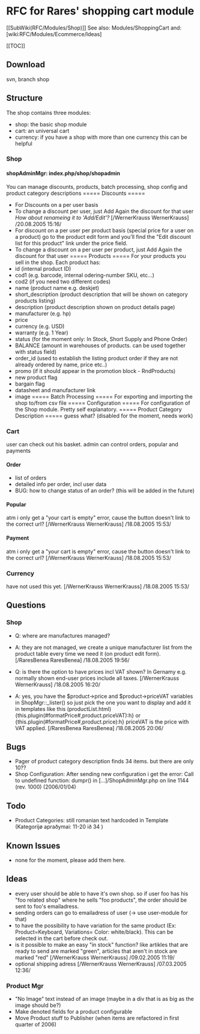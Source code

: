 <!-- Name: RFC/Modules/Shop -->
<!-- Version: 7 -->
<!-- Last-Modified: 2006/06/08 01:06:53 -->
<!-- Author: demian -->

# RFC for Rares' shopping cart module
[[SubWiki(RFC/Modules/Shop)]]
See also: Modules/ShoppingCart
and: [wiki:RFC/Modules/Ecommerce/Ideas]

[[TOC]]

## Download
svn, branch shop

## Structure
The shop contains three modules:
  * shop: the basic shop module
  * cart: an universal cart
  * currency: if you have a shop with more than one currency this can be helpful

### Shop

#### shopAdminMgr: index.php/shop/shopadmin
You can manage discounts, products, batch processing, shop config and product category descriptions
===== Discounts =====
  * For Discounts on a per user basis
  * To change a discount per user, just Add Again the discount for that user
  _How about renameing it to 'Add/Edit'?_ [/WernerKrauss WernerKrauss] /20.08.2005 15:16/
  * For discount on a per user per product basis (special price for a user on a product) go to the product edit form and you'll find the "Edit discount list for this product" link under the price field.
  * To change a discount on a per user per product, just Add Again the discount for that user
===== Products =====
 For your products you sell in the shop. Each product has:
  * id (internal product ID)
  * cod1 (e.g. barcode, internal odering-number SKU, etc...)
  * cod2 (if you need two different codes)
  * name (product name e.g. deskjet)
  * short\_description (product description that will be shown on category products listing)
  * description (product description shown on product details page)
  * manufacturer (e.g. hp)
  * price
  * currency (e.g. USD)
  * warranty (e.g. 1 Year)
  * status (for the moment only: In Stock, Short Supply and Phone Order)
  * BALANCE (amount in warehouses of products. can be used together with status field)
  * order\_id (used to establish the listing product order if they are not already ordered by name, price etc..)
  * promo (if it should appear in the promotion block - RndProducts)
  * new product flag
  * bargain flag
  * datasheet and manufacturer link
  * image
===== Batch Processing =====
For exporting and importing the shop to/from csv file
===== Configuration =====
For configuration of the Shop module. Pretty self explanatory.
===== Product Category Description =====
guess what? (disabled for the moment, needs work)
### Cart
user can check out his basket.
admin can control orders, popular and payments
#### Order
  * list of orders
  * detailed info per order, incl user data
  * BUG: how to change status of an order? (this will be added in the future)
#### Popular
atm i only get a "your cart is empty" error, cause the button doesn't link to the correct url? [/WernerKrauss WernerKrauss] /18.08.2005 15:53/
#### Payment
atm i only get a "your cart is empty" error, cause the button doesn't link to the correct url? [/WernerKrauss WernerKrauss] /18.08.2005 15:53/
### Currency
have not used this yet. [/WernerKrauss WernerKrauss] /18.08.2005 15:53/

## Questions
### Shop
  * Q: where are manufactures managed?
  * A: they are not managed, we create a unique manufacturer list from the product table every time we need it (on product edit form). [/RaresBenea RaresBenea] /18.08.2005 19:56/
	  
  * Q: is there the option to have prices incl VAT shown? In Gernamy e.g. normally shown end-user prices include all taxes. [/WernerKrauss WernerKrauss] /18.08.2005 16:20/
  * A: yes, you have the $product-\>price and $product-\>priceVAT variables in ShopMgr::\_lister() so just pick the one you want to display and add it in templates like this (productList.html) {this.plugin(#formatPrice#,product.priceVAT):h} or {this.plugin(#formatPrice#,product.price):h} priceVAT is the price with VAT applied. [/RaresBenea RaresBenea] /18.08.2005 20:06/

## Bugs
  * Pager of product category description finds 34 items. but there are only 10??
  * Shop Configuration: After sending new configuration i get the error: Call to undefined function: dumpr() in [...]/ShopAdminMgr.php on line 1144 (rev. 1000) (2006/01/04)
	  
## Todo
  * Product Categories: still romanian text hardcoded in Template (Kategorijø apraðymai: 11-20 ið 34 )

## Known Issues
  * none for the moment, please add them here.

## Ideas
  * every user should be able to have it's own shop. so if user foo has his "foo related shop" where he sells "foo products", the order should be sent to foo's emailadress.
  * sending orders can go to emailadress of user (-\> use user-module for that)
  * to have the possibility to have variation for the same product (Ex: Product=Keyboard, Variations= Color: white/black). This can be selected in the cart before check out.
  * is it possible to make an easy "in stock" function? like artikles that are ready to send are marked "green", articles that aren't in stock are marked "red" [/WernerKrauss WernerKrauss] /09.02.2005 11:19/
  * optional shipping adress [/WernerKrauss WernerKrauss] /07.03.2005 12:36/

### Product Mgr
  * "No Image" text instead of an image (maybe in a div that is as big as the image should be?)
  * Make denoted fields for a product configurable
  * Move Product stuff to Publisher (when items are refactored in first quarter of 2006)
